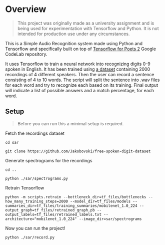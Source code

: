 # Overview

> This project was originally made as a university assignment and is being used for experimentation with Tensorflow and Python. It is not intended for production use under any circumstances.

This is a Simple Audio Recognition system made using Python and Tensorflow and specifically built on top of [Tensorflow for Poets 2](https://codelabs.developers.google.com/codelabs/tensorflow-for-poets-2) Google CodeLab repository.

It uses Tensorflow to train a neural network into recognizing digits 0-9 spoken in English. It has been trained using [a dataset](https://github.com/Jakobovski/free-spoken-digit-dataset) containing 2000 recordings of 4 different speakers. Then the user can record a sentence consisting of 4 to 10 words. The script will split the sentence into .wav files for each word and try to recognize each based on its training. Final output will indicate a list of possible answers and a match percentage, for each word. 

## Setup

> Before you can run this a minimal setup is required.

Fetch the recordings dataset
```
cd sar
```
```
git clone https://github.com/Jakobovski/free-spoken-digit-dataset
```
Generate spectrograms for the recordings
```
cd ..
```
```
python ./sar/spectrograms.py
```
Retrain Tensorflow
```
python -m scripts.retrain --bottleneck_dir=tf_files/bottlenecks --how_many_training_steps=2000 --model_dir=tf_files/models --summaries_dir=tf_files/training_summaries/mobilenet_1.0_224 --output_graph=tf_files/retrained_graph.pb --output_labels=tf_files/retrained_labels.txt --architecture="mobilenet_1.0_224" --image_dir=sar/spectrograms
```
Now you can run the project!
```
python ./sar/record.py
```
